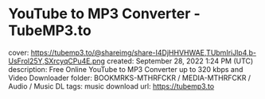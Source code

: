 # YouTube to MP3 Converter - TubeMP3.to

cover: https://tubemp3.to/@shareimg/share-I4DjHHVHWAE,TUbmIriJlp4,b-UsFrol25Y,SXrcyqCPu4E.png
created: September 28, 2022 1:24 PM (UTC)
description: Free Online YouTube to MP3 Converter up to 320 kbps and Video Downloader
folder: BOOKMRKS-MTHRFCKR / MEDIA-MTHRFCKR / Audio / Music DL
tags: music download
url: https://tubemp3.to